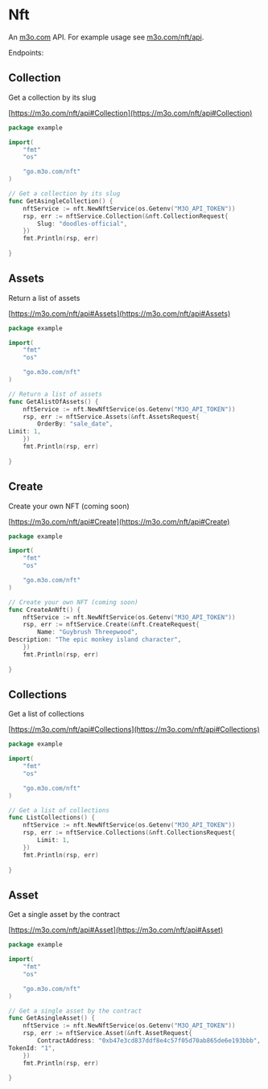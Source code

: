 # Nft

An [m3o.com](https://m3o.com) API. For example usage see [m3o.com/nft/api](https://m3o.com/nft/api).

Endpoints:

## Collection

Get a collection by its slug


[https://m3o.com/nft/api#Collection](https://m3o.com/nft/api#Collection)

```go
package example

import(
	"fmt"
	"os"

	"go.m3o.com/nft"
)

// Get a collection by its slug
func GetAsingleCollection() {
	nftService := nft.NewNftService(os.Getenv("M3O_API_TOKEN"))
	rsp, err := nftService.Collection(&nft.CollectionRequest{
		Slug: "doodles-official",
	})
	fmt.Println(rsp, err)
	
}
```
## Assets

Return a list of assets


[https://m3o.com/nft/api#Assets](https://m3o.com/nft/api#Assets)

```go
package example

import(
	"fmt"
	"os"

	"go.m3o.com/nft"
)

// Return a list of assets
func GetAlistOfAssets() {
	nftService := nft.NewNftService(os.Getenv("M3O_API_TOKEN"))
	rsp, err := nftService.Assets(&nft.AssetsRequest{
		OrderBy: "sale_date",
Limit: 1,
	})
	fmt.Println(rsp, err)
	
}
```
## Create

Create your own NFT (coming soon)


[https://m3o.com/nft/api#Create](https://m3o.com/nft/api#Create)

```go
package example

import(
	"fmt"
	"os"

	"go.m3o.com/nft"
)

// Create your own NFT (coming soon)
func CreateAnNft() {
	nftService := nft.NewNftService(os.Getenv("M3O_API_TOKEN"))
	rsp, err := nftService.Create(&nft.CreateRequest{
		Name: "Guybrush Threepwood",
Description: "The epic monkey island character",
	})
	fmt.Println(rsp, err)
	
}
```
## Collections

Get a list of collections


[https://m3o.com/nft/api#Collections](https://m3o.com/nft/api#Collections)

```go
package example

import(
	"fmt"
	"os"

	"go.m3o.com/nft"
)

// Get a list of collections
func ListCollections() {
	nftService := nft.NewNftService(os.Getenv("M3O_API_TOKEN"))
	rsp, err := nftService.Collections(&nft.CollectionsRequest{
		Limit: 1,
	})
	fmt.Println(rsp, err)
	
}
```
## Asset

Get a single asset by the contract


[https://m3o.com/nft/api#Asset](https://m3o.com/nft/api#Asset)

```go
package example

import(
	"fmt"
	"os"

	"go.m3o.com/nft"
)

// Get a single asset by the contract
func GetAsingleAsset() {
	nftService := nft.NewNftService(os.Getenv("M3O_API_TOKEN"))
	rsp, err := nftService.Asset(&nft.AssetRequest{
		ContractAddress: "0xb47e3cd837ddf8e4c57f05d70ab865de6e193bbb",
TokenId: "1",
	})
	fmt.Println(rsp, err)
	
}
```
